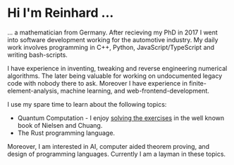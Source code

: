 # Hi I'm Reinhard ...

... a mathematician from Germany. After recieving my PhD in 2017 I went into software development working for the automotive industry.
My daily work involves programming in C++, Python, JavaScript/TypeScript and writing bash-scripts.

I have experience in inventing, tweaking and reverse engineering numerical algorithms.
The later being valuable for working on undocumented legacy code with nobody there to ask.
Moreover I have experience in finite-element-analysis, machine learning, and web-frontend-development.

I use my spare time to learn about the following topics:

- Quantum Computation - I enjoy [solving the exercises](https://rainij.github.io/solutions-qcqi-nielsen-chuang/) in the well known book of Nielsen and Chuang.
- The Rust programming language.

Moreover, I am interested in AI, computer aided theorem proving, and design of programming languages. Currently I am a layman in these topics.
